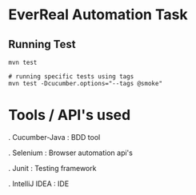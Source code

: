 # EverReal Automation Task
## Running Test
    mvn test
    
    # running specific tests using tags
    mvn test -Dcucumber.options="--tags @smoke" 
    
# Tools / API's used
. Cucumber-Java : BDD tool

. Selenium : Browser automation api's 

. Junit : Testing framework

. IntelliJ IDEA : IDE
